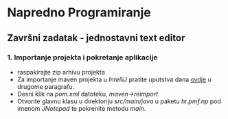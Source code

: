 # Napredno Programiranje
## Završni zadatak - jednostavni text editor

### 1. Importanje projekta i pokretanje aplikacije
 - raspakirajte zip arhivu projekta
 - Za importanje maven projekta u *IntelliJ* pratite uputstva dana [ovdje](https://www.jetbrains.com/help/idea/maven-support.html) u drugome paragrafu.
 - Desni klik na *pom.xml* datoteku, *maven->reimport*
 - Otvorite glavnu klasu u direktoriju *src/main/java* u paketu *hr.pmf.np* 
 pod imenom *JNotepad* te pokrenite metodu *main*.